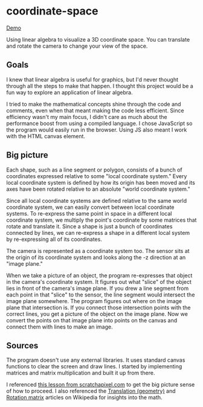 # coordinate-space

[Demo](https://how4rd.github.io/coordinate-space)

Using linear algebra to visualize a 3D coordinate space. You can translate and rotate the camera to change your view of the space.

## Goals

I knew that linear algebra is useful for graphics, but I'd never thought through all the steps to make that happen. I thought this project would be a fun way to explore an application of linear algebra.

I tried to make the mathematical concepts shine through the code and comments, even when that meant making the code less efficient. Since efficiency wasn't my main focus, I didn't care as much about the performance boost from using a compiled language. I chose JavaScript so the program would easily run in the browser. Using JS also meant I work with the HTML canvas element.

## Big picture

Each shape, such as a line segment or polygon, consists of a bunch of coordinates expressed relative to some "local coordinate system." Every local coordinate system is defined by how its origin has been moved and its axes have been rotated relative to an absolute "world coordinate system."

Since all local coordinate systems are defined relative to the same world coordinate system, we can easily convert between local coordinate systems. To re-express the same point in space in a different local coordinate system, we multiply the point's coordinate by some matrices that rotate and translate it. Since a shape is just a bunch of coordinates connected by lines, we can re-express a shape in a different local system by re-expressing all of its coordinates.

The camera is represented as a coordinate system too. The sensor sits at the origin of its coordinate system and looks along the -z direction at an "image plane."

When we take a picture of an object, the program re-expresses that object in the camera's coordinate system. It figures out what "slice" of the object lies in front of the camera's image plane. If you drew a line segment from each point in that "slice" to the sensor, the line segment would intersect the image plane somewhere. The program figures out where on the image plane that intersection is. If you connect those intersection points with the correct lines, you get a picture of the object on the image plane. Now we convert the points on that image plane into points on the canvas and connect them with lines to make an image.

## Sources

The program doesn't use any external libraries. It uses standard canvas functions to clear the screen and draw lines. I started by implementing matrices and matrix multiplication and built it up from there.

I referenced [this lesson from scratchapixel.com](https://www.scratchapixel.com/lessons/3d-basic-rendering/computing-pixel-coordinates-of-3d-point/mathematics-computing-2d-coordinates-of-3d-points?url=3d-basic-rendering/computing-pixel-coordinates-of-3d-point/mathematics-computing-2d-coordinates-of-3d-points) to get the big picture sense of how to proceed. I also referenced the [Translation (geometry)](https://en.wikipedia.org/w/index.php?diff=885298484#Matrix_representation) and [Rotation matrix](https://en.wikipedia.org/w/index.php?diff=908894611#Basic_rotations) articles on Wikipedia for insights into the math.

